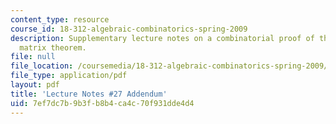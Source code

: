 ```yaml
---
content_type: resource
course_id: 18-312-algebraic-combinatorics-spring-2009
description: Supplementary lecture notes on a combinatorial proof of the oriented
  matrix theorem.
file: null
file_location: /coursemedia/18-312-algebraic-combinatorics-spring-2009/7ef7dc7b9b3fb8b4ca4c70f931dde4d4_MIT18_312S09_Lecture27.pdf
file_type: application/pdf
layout: pdf
title: 'Lecture Notes #27 Addendum'
uid: 7ef7dc7b-9b3f-b8b4-ca4c-70f931dde4d4
---
```

